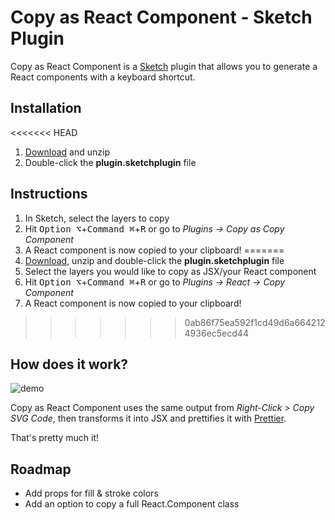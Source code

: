 # Copy as React Component - Sketch Plugin

Copy as React Component is a [Sketch](https://www.sketchapp.com) plugin that allows you to generate a React components with a keyboard shortcut.

## Installation

<<<<<<< HEAD
1.  [Download](https://github.com/jasondonnette/sketch-copy-as-react-component/releases/download/v1.0.0/Copy.as.React.Component.sketchplugin.zip) and unzip
2.  Double-click the **plugin.sketchplugin** file

## Instructions

1.  In Sketch, select the layers to copy
2.  Hit <kbd>Option ⌥</kbd>+<kbd>Command ⌘</kbd>+<kbd>R</kbd> or go to _Plugins -> Copy as Copy Component_
3.  A React component is now copied to your clipboard!
=======
1.  [Download](https://github.com/jasondonnette/sketch-copy-as-react-component/releases/download/v1.1.0/plugin.sketchplugin.zip), unzip and double-click the **plugin.sketchplugin** file
2.  Select the layers you would like to copy as JSX/your React component
3.  Hit <kbd>Option ⌥</kbd>+<kbd>Command ⌘</kbd>+<kbd>R</kbd> or go to _Plugins -> React -> Copy Component_
4.  A React component is now copied to your clipboard!
>>>>>>> 0ab86f75ea592f1cd49d6a6642124936ec5ecd44

## How does it work?

![demo](https://user-images.githubusercontent.com/823765/41882004-5835928c-789b-11e8-906a-fb908fd84f55.gif)

Copy as React Component uses the same output from _Right-Click > Copy SVG Code_, then transforms it into JSX and prettifies it with [Prettier](https://github.com/prettier/prettier).

That's pretty much it!

## Roadmap

- Add props for fill & stroke colors
- Add an option to copy a full React.Component class
